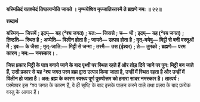 **यस्मिन्निदं यतश्चेदं तिष्ठत्यप्येति जायते ।** **मृण्मयेष्विव मृज्जातिस्तस्मै ते ब्रह्मणे नम: ॥ २२॥** 

**शब्दार्थ** 

**यस्मिन्—** **जिसमें** **; इदम्—** **यह (²श्य जगत)** **; यत:—** **जिससे** **; च—** **भी** **; इदम्—** **यह (²श्य जगत)** **; तिष्ठति—** **स्थित है** **;** **अप्येति—** **विलीन होता है** **; जायते—** **उत्पन्न होता है** **; मृत्-मयेषु—** **मिट्टी से बनी वस्तुओं में** **; इव—** **के जैसा** **; मृत्-जाति:—** **मिट्टी से जन्मा** **; तस्मै—** **उस (ईश्वर)** **; ते—** **तुमको** **; ब्रह्मणे—** **परम कारण** **; नम:—** **नमस्कार।** **.** 

**जिस प्रकार मिट्टी के पात्र बनाये जाने के बाद पृथ्वी पर स्थित रहते हैं और तोड़ दिये** **जाने पर पुन: मिट्टी बन जाते हैं, उसी प्रकार से यह ²श्य जगत परम ब्रह्म द्वारा उत्पन्न किया** **जाता है, उन्हीं में स्थित रहता है और उन्हीं में विलीन हो जाता है। अत: ब्रह्म के कारण** **स्वरूप पूर्ण पुरुषोत्तम को हमारा सादर नमस्कार है।** **तात्पर्य :** परमेश्वर इस ²श्य जगत के कारण हैं, वे ही सृष्टि के बाद इसके पालन करने वाले तथा प्रलय के बाद प्रत्येक वस्तु के आगार हैं।  
